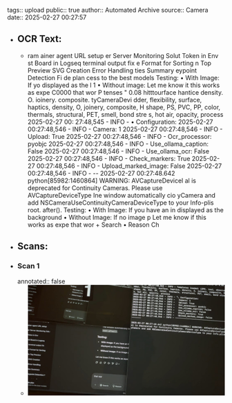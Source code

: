 tags:: upload
public:: true
author:: Automated Archive
source:: Camera
date:: 2025-02-27 00:27:57

- ## OCR Text:
	- ram
	  ainer agent URL setup
	  er Server Monitoring Solut
	  Token in Env
	  st Board in Logseq
	  terminal output fix
	  e Format for Sorting
	  n Top Preview
	  SVG Creation
	  Error Handling
	  ties Summary
	  eypoint Detection Fi
	  de plan
	  cess to the best models
	  Testing:
	  • With Image: If yo
	  displayed as the l
	  1
	  • Without image:
	  Let me know it this works as expe
	  C0000
	  that wor
	  P tenses
	  " 0.08
	  hitttourface hantice density. O. ioinery. composite.
	  tyCameraDevi dder, flexibility, surface, haptics, density, O, joinery, composite, H
	  shape, PS, PVC, PP, color, thermals, structural, PET, smell, bond stre
	  s, hot air, opacity, process
	  2025-02-27
	  00: 27:48,545 - INFO - • Configuration:
	  2025-02-27 00:27:48,546 - INFO -
	  Camera: 1
	  2025-02-27 00:27:48,546 - INFO - Upload: True
	  2025-02-27 00:27:48,546 - INFO -
	  Ocr_processor: pyobjc
	  2025-02-27 00:27:48,546 - INFO -
	  Use_ollama_caption: False
	  2025-02-27 00:27:48,546 - INFO - Use_ollama_ocr: False
	  2025-02-27 00:27:48,546 - INFO -
	  Check_markers: True
	  2025-02-27
	  00:27:48,546 - INFO -
	  Upload_marked_image: False
	  2025-02-27
	  00:27:48,546 - INFO - --
	  2025-02-27 00:27:48.642 python[85982:1460864] WARNING: AVCaptureDevicel
	  al is deprecated for Continuity Cameras. Please use AVCaptureDeviceType
	  Ine window automatically cio
	  yCamera and add NSCameraUseContinuityCameraDeviceType to your Info-plis
	  root. after().
	  Testing:
	  • With Image: If you have an in
	  displayed as the background
	  • Without Image: If no image p
	  Let me know if this works as expe
	  that wor
	  +
	  Search
	  • Reason
	  Ch
- ## Scans:
- ### Scan 1
  annotated:: false
	- ![./assets/scans/2025-02-27T00-27-57-6239.jpg](./assets/scans/2025-02-27T00-27-57-6239.jpg)